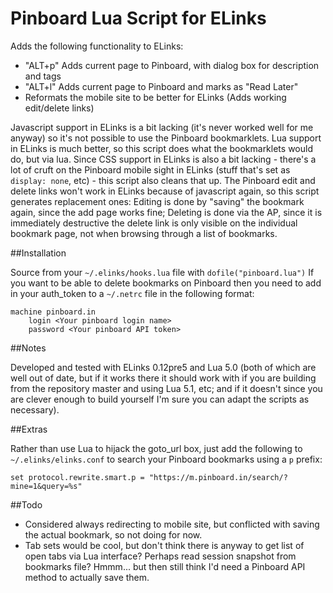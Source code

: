 # Pinboard Lua Script for ELinks

Adds the following functionality to ELinks:

- "ALT+p" Adds current page to Pinboard, with dialog box for description and tags
- "ALT+l" Adds current page to Pinboard and marks as "Read Later"
- Reformats the mobile site to be better for ELinks (Adds working edit/delete links)

Javascript support in ELinks is a bit lacking (it's never worked well for me anyway) so it's not possible to use the Pinboard bookmarklets. Lua support in ELinks is much better, so this script does what the bookmarklets would do, but via lua. Since CSS support in ELinks is also a bit lacking - there's a lot of cruft on the Pinboard mobile sight in ELinks (stuff that's set as `display: none`, etc) - this script also cleans that up. The Pinboard edit and delete links won't work in ELinks because of javascript again, so this script generates replacement ones: Editing is done by "saving" the bookmark again, since the add page works fine; Deleting is done via the AP, since it is immediately destructive the delete link is only visible on the individual bookmark page, not when browsing through a list of bookmarks.

##Installation

Source from your `~/.elinks/hooks.lua` file with `dofile("pinboard.lua")`
If you want to be able to delete bookmarks on Pinboard then you need to add in your auth\_token to a `~/.netrc` file in the following format:

	machine pinboard.in
		login <Your pinboard login name>
		password <Your pinboard API token>

##Notes

Developed and tested with ELinks 0.12pre5 and Lua 5.0 (both of which are well out of date, but if it works there it should work with if you are building from the repository master and using Lua 5.1, etc; and if it doesn't since you are clever enough to build yourself I'm sure you can adapt the scripts as necessary). 

##Extras

Rather than use Lua to hijack the goto\_url box, just add the following to `~/.elinks/elinks.conf` to search your Pinboard bookmarks using a `p` prefix:

	set protocol.rewrite.smart.p = "https://m.pinboard.in/search/?mine=1&query=%s"

##Todo

- Considered always redirecting to mobile site, but conflicted with saving the actual bookmark, so not doing for now.
- Tab sets would be cool, but don't think there is anyway to get list of open tabs via Lua interface? Perhaps read session snapshot from bookmarks file? Hmmm... but then still think I'd need a Pinboard API method to actually save them.
